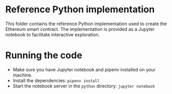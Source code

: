 # Reference Python implementation
This folder contains the reference Python implementation used to create the Ethereum smart contract. The implementation
is provided as a Jupyter notebook to facilitate interactive exploration.

# Running the code
* Make sure you have Jupyter notebook and pipenv installed on your machine.
* Install the dependencies: `pipenv install`
* Start the notebook server in the `python` directory: `jupyter notebook`
